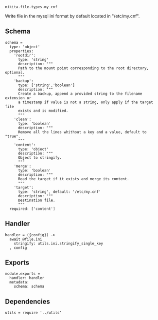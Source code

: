 
`nikita.file.types.my_cnf`

Write file in the mysql ini format by default located in "/etc/my.cnf".

## Schema

    schema =
      type: 'object'
      properties:
        'rootdir':
          type: 'string'
          description: """
          Path to the mount point corresponding to the root directory, optional.
          """
        'backup':
          type: ['string','boolean']
          description: """
          Create a backup, append a provided string to the filename extension or
          a timestamp if value is not a string, only apply if the target file
          exists and is modified.
          """
        'clean':
          type: 'boolean'
          description: """
          Remove all the lines whithout a key and a value, default to "true".
          """
        'content':
          type: 'object'
          description: """
          Object to stringify.
          """
        'merge':
          type: 'boolean'
          description: """
          Read the target if it exists and merge its content.
          """
        'target':
          type: 'string', default: '/etc/my.cnf'
          description: """
          Destination file.
          """
      required: ['content']

## Handler

    handler = ({config}) ->
      await @file.ini
        stringify: utils.ini.stringify_single_key
      , config

## Exports

    module.exports =
      handler: handler
      metadata:
        schema: schema

## Dependencies

    utils = require '../utils'
